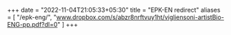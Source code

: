 +++
date = "2022-11-04T21:05:33+05:30"
title = "EPK-EN redirect"
aliases = [
    "/epk-eng/",
    "www.dropbox.com/s/abzr8nrftvuy1ht/vigliensoni-artistBio-ENG-pp.pdf?dl=0"
]
+++

